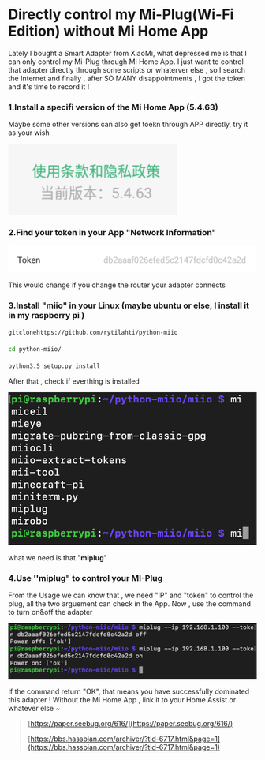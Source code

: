 # Directly control my Mi-Plug\(Wi-Fi Edition\) without Mi Home App

Lately  I bought a Smart Adapter from XiaoMi, what depressed me is that I can only control my Mi-Plug through Mi Home App. I just want to control that adapter directly through some scripts or whaterver else , so I search the Internet and finally , after SO MANY disappointments , I got the token and it's time to record it !

### 1.Install a specifi version of the Mi Home App \(5.4.63\)

Maybe some other versions can also get toekn through APP directly, try it as your wish

![](.gitbook/assets/ping-mu-kuai-zhao-20191013-22.47.42.png)

### 2.Find your token in your App "Network Information"

![](.gitbook/assets/ping-mu-kuai-zhao-20191013-22.42.02.png)

This would change if you change the router your adapter connects

### 3.Install "miio" in your Linux \(maybe ubuntu or else, I install it in my raspberry pi \)

```bash
gitclonehttps://github.com/rytilahti/python-miio

cd python-miio/

python3.5 setup.py install
```

After that , check if everthing is installed 

![](.gitbook/assets/ping-mu-kuai-zhao-20191013-23.04.20.png)

what we need is that "**miplug**"

### 4.Use ''miplug" to control your MI-Plug

From the Usage we can know that , we need "IP" and "token" to control the plug, all the two arguement can check in the App. Now , use the command to turn on&off the adapter

![](.gitbook/assets/ping-mu-kuai-zhao-20191013-23.10.33.png)

If the command return "OK", that means you have successfully dominated this adapter ! Without the Mi Home App , link it to your Home Assist or whatever else ~



> [https://paper.seebug.org/616/](https://paper.seebug.org/616/)
>
> [https://bbs.hassbian.com/archiver/?tid-6717.html&page=1](https://bbs.hassbian.com/archiver/?tid-6717.html&page=1)

